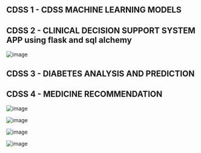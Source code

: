 CDSS 1 - CDSS MACHINE LEARNING MODELS
-


CDSS 2 - CLINICAL DECISION SUPPORT SYSTEM APP using flask and sql alchemy
-

![image](https://github.com/imharshitaa/Clinical-Decision-Support-System-Healthcare-EPICS-project/assets/143587481/361cb7e1-d726-47a8-8fcf-bc9112f8c58d)


CDSS 3 - DIABETES ANALYSIS AND PREDICTION
-




CDSS 4 - MEDICINE RECOMMENDATION
-

![image](https://github.com/imharshitaa/Clinical-Decision-Support-System-Healthcare-EPICS-project/assets/143587481/49689777-9cfc-4dc4-bbab-82b96848cc8b)

![image](https://github.com/imharshitaa/Clinical-Decision-Support-System-Healthcare-EPICS-project/assets/143587481/aa04fa85-0330-40bf-a4e8-64a836b0ff94)

![image](https://github.com/imharshitaa/Clinical-Decision-Support-System-Healthcare-EPICS-project/assets/143587481/f19aa9c5-0b9d-4935-b5ce-bf5a624c26ad)

![image](https://github.com/imharshitaa/Clinical-Decision-Support-System-Healthcare-EPICS-project/assets/143587481/19b0f9f2-665f-4614-897b-17dc196348ff)























